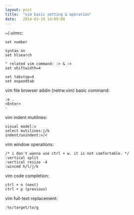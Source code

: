 ```yaml
---
layout: post
title:  "vim basic setting & operation"
date:   2014-03-10 14:09:00
---
```

~/.vimrc:

    set number

    syntax on
    set hlsearch

    " related vim command: :> & :<
    set shiftwidth=4

    set tabstop=4
    set expandtab

vim file browser addin (netrw.vim) basic command:

    :e .
    <Enter>
    -

vim indent mutilines:

    visual model:v
    select mutilines:j/k
    indent/unindent:>/<

vim window operations:

    /* i don't wanna use ctrl + w. it is not comfortable. */
    :vertical split
    :vertical resize -4
    :wincmd h/l/j/k

vim code completion:
 
    ctrl + n (next)
    ctrl + p (previous)

vim full-text replacement:

    :%s/target/to/g
